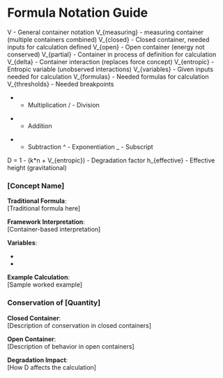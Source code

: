 # Formula Notation Guide #

V               - General container notation
V_{measuring}      - measuring container (multiple containers combined)
V_{closed}      - Closed container, needed inputs for calculation defined
V_{open}        - Open container (energy not conserved)
V_{partial}		- Container in process of definition for calculation
V_{delta}       - Container interaction (replaces force concept)
V_{entropic}    - Entropic variable (unobserved interactions)
V_{variables} 	- Given inputs needed for calculation
V_{formulas} 	- Needed formulas for calculation
V_{thresholds} 	- Needed breakpoints


*   - Multiplication
/   - Division
+   - Addition
-   - Subtraction
^   - Exponentiation
_   - Subscript

D = 1 - (k*n + V_{entropic})   - Degradation factor
h_{effective}                  - Effective height (gravitational)

### [Concept Name] ###

**Traditional Formula**:  
[Traditional formula here]

**Framework Interpretation**:  
[Container-based interpretation]

**Variables**:  
- [Var1]: [Description]  
- [Var2]: [Description]

**Example Calculation**:  
[Sample worked example]

### Conservation of [Quantity] ###

**Closed Container**:  
[Description of conservation in closed containers]

**Open Container**:  
[Description of behavior in open containers]

**Degradation Impact**:  
[How D affects the calculation]